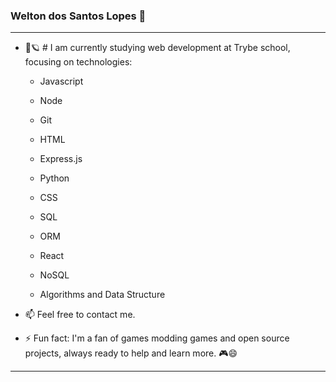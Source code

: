 ### Welton dos Santos Lopes  👋

---

- :rocket::ringed_planet: # I am currently studying web development at Trybe school, focusing on technologies:

   - Javascript

   - Node

   - Git

   - HTML

   - Express.js

   - Python

   - CSS

   - SQL

   - ORM

   - React

   - NoSQL

   - Algorithms and Data Structure 

- 📫 Feel free to contact me.

- ⚡ Fun fact: I'm a fan of games modding games and open source projects, always ready to help and learn more. :video_game::smile:
- ---
